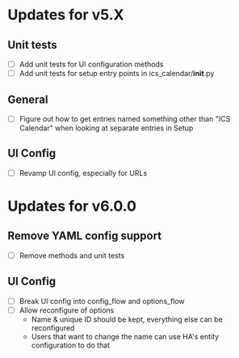 # Updates for v5.X

## Unit tests
- [ ] Add unit tests for UI configuration methods
- [ ] Add unit tests for setup entry points in ics_calendar/__init__.py

## General
- [ ] Figure out how to get entries named something other than "ICS Calendar" when looking at separate entries in Setup

## UI Config
- [ ] Revamp UI config, especially for URLs

# Updates for v6.0.0

## Remove YAML config support
- [ ] Remove methods and unit tests

## UI Config
- [ ] Break UI config into config_flow and options_flow
- [ ] Allow reconfigure of options
    - Name & unique ID should be kept, everything else can be reconfigured
    - Users that want to change the name can use HA's entity configuration to do that
